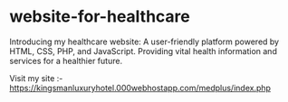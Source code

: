 # website-for-healthcare
Introducing my healthcare website: A user-friendly platform powered by HTML, CSS, PHP, and JavaScript. Providing vital health information and services for a healthier future.


Visit my site :- https://kingsmanluxuryhotel.000webhostapp.com/medplus/index.php
